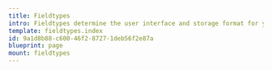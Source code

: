 ```yaml
---
title: Fieldtypes
intro: Fieldtypes determine the user interface and storage format for your [fields](/fields). Statamic includes 40+ fieldtypes to help you tailor the perfect intuitive experience for your authors.
template: fieldtypes.index
id: 9a1d8b88-c600-46f2-8727-1deb56f2e87a
blueprint: page
mount: fieldtypes
---
```

